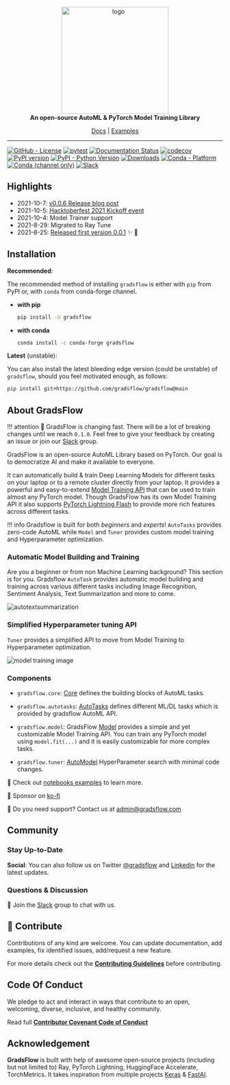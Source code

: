 <p align="center">
  <img width="250" alt="logo" src="https://ik.imagekit.io/gradsflow/logo/v2/gf-logo-gradsflow-orange_bv-f7gJu-up.svg"/>
  <br>
  <strong>An open-source AutoML & PyTorch Model Training Library</strong>
</p>
<p align="center">
  <a href="https://docs.gradsflow.com">Docs</a> |
  <a href="https://github.com/gradsflow/gradsflow/tree/main/examples">Examples</a>
</p>

---

<!--- BADGES: START --->
[![GitHub - License](https://img.shields.io/github/license/gradsflow/gradsflow?logo=github&style=flat&color=green)][#github-license]
[![pytest](https://github.com/gradsflow/gradsflow/actions/workflows/main.yml/badge.svg)][#pytest-package]
[![Documentation Status](https://readthedocs.org/projects/gradsflow/badge/?version=latest)](https://gradsflow.readthedocs.io/en/latest/?badge=latest)
[![codecov](https://codecov.io/gh/gradsflow/gradsflow/branch/main/graph/badge.svg?token=uaB2xsf3pb)](https://codecov.io/gh/gradsflow/gradsflow)
[![PyPI version](https://badge.fury.io/py/gradsflow.svg)](https://badge.fury.io/py/gradsflow)
[![PyPI - Python Version](https://img.shields.io/pypi/pyversions/gradsflow?logo=pypi&style=flat&color=blue)][#pypi-package]
[![Downloads](https://pepy.tech/badge/gradsflow)](https://pepy.tech/project/gradsflow)
[![Conda - Platform](https://img.shields.io/conda/pn/conda-forge/gradsflow?logo=anaconda&style=flat)][#conda-forge-package]
[![Conda (channel only)](https://img.shields.io/conda/vn/conda-forge/gradsflow?logo=anaconda&style=flat&color=orange)][#conda-forge-package]
[![Slack](https://img.shields.io/badge/Slack-Join%20our%20community!-orange)][#slack-package]

[#github-license]: https://github.com/gradsflow/gradsflow/blob/main/LICENSE
[#pypi-package]: https://pypi.org/project/gradsflow/
[#conda-forge-package]: https://anaconda.org/conda-forge/gradsflow
[#slack-package]: https://join.slack.com/t/gradsflow/shared_invite/zt-ulc0m0ef-xstzyowuTgYceVmFbJlBmg
[#pytest-package]: https://github.com/gradsflow/gradsflow/actions/workflows/main.yml
<!--- BADGES: END --->

## Highlights
- 2021-10-7: [v0.0.6 Release blog post](https://towardsdatascience.com/gradsflow-democratizing-ai-with-automl-9a8a75d6b7ea)
- 2021-10-5: [Hacktoberfest 2021 Kickoff event](https://youtu.be/lVtxXyCAZ-4?t=2647)
- 2021-10-4: Model Trainer support
- 2021-8-29: Migrated to Ray Tune
- 2021-8-25: [Released first version 0.0.1](https://pypi.org/project/gradsflow/) ✨ :tada:

## Installation

**Recommended**:

The recommended method of installing `gradsflow` is either with `pip` from PyPI or, with `conda` from conda-forge channel.

- **with pip**

  ```sh
  pip install -U gradsflow
  ```

- **with conda**

  ```sh
  conda install -c conda-forge gradsflow
  ```

**Latest** (unstable):

You can also install the latest bleeding edge version (could be unstable) of `gradsflow`, should you feel motivated enough, as follows:

```sh
pip install git+https://github.com/gradsflow/gradsflow@main
```

## About GradsFlow

!!! attention
    🚨 GradsFlow is changing fast. There will be a lot of breaking changes until we reach `0.1.0`.
    Feel free to give your feedback by creating an issue or join our [Slack](https://join.slack.com/t/gradsflow/shared_invite/zt-ulc0m0ef-xstzyowuTgYceVmFbJlBmg) group.

GradsFlow is an open-source AutoML Library based on PyTorch.
Our goal is to democratize AI and make it available to everyone.

It can automatically build & train Deep Learning Models for different tasks on your laptop or to a remote cluster
directly from your laptop.
It provides a powerful and easy-to-extend [Model Training API](https://docs.gradsflow.com/en/latest/gradsflow/models/model/)
that can be used to train almost any PyTorch model.
Though GradsFlow has its own Model Training API it also supports [PyTorch Lightning Flash](https://lightning-flash.readthedocs.io/en/latest)
to provide more rich features across different tasks.


!!! info
    Gradsflow is built for both *beginners* and *experts*! `AutoTasks` provides zero-code AutoML while
    `Model` and `Tuner` provides custom model training and Hyperparameter optimization.

### Automatic Model Building and Training
Are you a beginner or from non Machine Learning background? This section is for you. Gradsflow `AutoTask` provides
automatic model building and training across various different tasks
including Image Recognition, Sentiment Analysis, Text Summarization and more to come.

![autotextsummarization](https://ik.imagekit.io/gradsflow/docs/gf/autotextsummarization_9vRXj5mWG9P)


### Simplified Hyperparameter tuning API
`Tuner` provides a simplified API to move from Model Training to Hyperparameter optimization.

![model training image](https://ik.imagekit.io/gradsflow/docs/gf/gradsflow-model-training_B1HZpLFRv8.png)


### Components

- `gradsflow.core`: [Core](https://docs.gradsflow.com/en/latest/gradsflow/core/) defines the building blocks
of AutoML tasks.

- `gradsflow.autotasks`: [AutoTasks](https://docs.gradsflow.com/en/latest/gradsflow/tasks/) defines
different ML/DL tasks which is provided by gradsflow AutoML API.

- `gradsflow.model`: GradsFlow [Model](https://docs.gradsflow.com/en/latest/gradsflow/models/model/) provides a simple and
  yet customizable Model Training API.
  You can train any PyTorch model using `model.fit(...)` and it is easily customizable for more complex tasks.

- `gradsflow.tuner`: [AutoModel](https://docs.gradsflow.com/en/latest/gradsflow/tuner/) HyperParameter search with minimal code changes.


📑 Check out [notebooks examples](https://github.com/gradsflow/gradsflow/tree/main/examples/nbs) to learn more.

🧡 Sponsor on [ko-fi](https://ko-fi.com/aniketmaurya)

📧 Do you need support? Contact us at <admin@gradsflow.com>


## Community

### Stay Up-to-Date
**Social**: You can also follow us on Twitter [@gradsflow](https://twitter.com/gradsflow) and [Linkedin](https://www.linkedin.com/company/gradsflow) for the latest updates.

### Questions & Discussion
💬 Join the [Slack](https://join.slack.com/t/gradsflow/shared_invite/zt-ulc0m0ef-xstzyowuTgYceVmFbJlBmg) group to chat with us.


## 🤗 Contribute

Contributions of any kind are welcome.
You can update documentation, add examples, fix identified issues, add/request a new feature.

For more details check out the [**Contributing
Guidelines**](https://github.com/gradsflow/gradsflow/blob/master/CONTRIBUTING.md) before contributing.

## Code Of Conduct

We pledge to act and interact in ways that contribute to an open, welcoming, diverse, inclusive, and healthy community.

Read full [**Contributor Covenant Code of Conduct**](https://github.com/gradsflow/gradsflow/blob/master/CODE_OF_CONDUCT.md)

## Acknowledgement

**GradsFlow** is built with help of awesome open-source projects (including but not limited to) Ray,
PyTorch Lightning, HuggingFace Accelerate, TorchMetrics.
It takes inspiration from multiple projects [Keras](https://keras.io) & [FastAI](https://docs.fast.ai).
